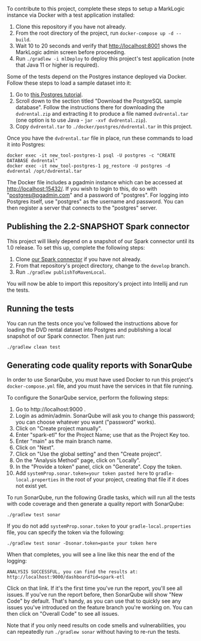 To contribute to this project, complete these steps to setup a MarkLogic instance via Docker with a test 
application installed:

1. Clone this repository if you have not already.
2. From the root directory of the project, run `docker-compose up -d --build`.
3. Wait 10 to 20 seconds and verify that <http://localhost:8001> shows the MarkLogic admin screen before proceeding.
4. Run `./gradlew -i mlDeploy` to deploy this project's test application (note that Java 11 or higher is required).

Some of the tests depend on the Postgres instance deployed via Docker. Follow these steps to load a sample dataset
into it:

1. Go to [this Postgres tutorial](https://www.postgresqltutorial.com/postgresql-getting-started/postgresql-sample-database/).
2. Scroll down to the section titled "Download the PostgreSQL sample database". Follow the instructions there for 
downloading the `dvdrental.zip` and extracting it to produce a file named `dvdrental.tar` (one option is to use Java - 
`jar -xvf dvdrental.zip`).
3. Copy `dvdrental.tar` to `./docker/postgres/dvdrental.tar` in this project.

Once you have the `dvdrental.tar` file in place, run these commands to load it into Postgres:

```
docker exec -it new_tool-postgres-1 psql -U postgres -c "CREATE DATABASE dvdrental"
docker exec -it new_tool-postgres-1 pg_restore -U postgres -d dvdrental /opt/dvdrental.tar
```

The Docker file includes a pgadmin instance which can be accessed at <http://localhost:15432/>. 
If you wish to login to this, do so with "postgres@pgadmin.com" and 
a password of "postgres". For logging into Postgres itself, use "postgres" as the username and password. You can then
register a server that connects to the "postgres" server.

## Publishing the 2.2-SNAPSHOT Spark connector

This project will likely depend on a snapshot of our Spark connector until its 1.0 release. To set this up, complete
the following steps:

1. Clone [our Spark connector](https://github.com/marklogic/marklogic-spark-connector) if you have not already.
2. From that repository's project directory, change to the `develop` branch.
3. Run `./gradlew publishToMavenLocal`.

You will now be able to import this repository's project into Intellij and run the tests.

## Running the tests

You can run the tests once you've followed the instructions above for loading the DVD rental dataset into Postgres and
publishing a local snapshot of our Spark connector. Then just run:

    ./gradlew clean test

## Generating code quality reports with SonarQube

In order to use SonarQube, you must have used Docker to run this project's `docker-compose.yml` file, and you must
have the services in that file running.

To configure the SonarQube service, perform the following steps:

1. Go to http://localhost:9000 .
2. Login as admin/admin. SonarQube will ask you to change this password; you can choose whatever you want ("password" works).
3. Click on "Create project manually".
4. Enter "spark-etl" for the Project Name; use that as the Project Key too.
5. Enter "main" as the main branch name.
6. Click on "Next".
7. Click on "Use the global setting" and then "Create project".
8. On the "Analysis Method" page, click on "Locally".
9. In the "Provide a token" panel, click on "Generate". Copy the token.
10. Add `systemProp.sonar.token=your token pasted here` to `gradle-local.properties` in the root of your project, creating
    that file if it does not exist yet.

To run SonarQube, run the following Gradle tasks, which will run all the tests with code coverage and then generate
a quality report with SonarQube:

    ./gradlew test sonar

If you do not add `systemProp.sonar.token` to your `gradle-local.properties` file, you can specify the token via the
following:

    ./gradlew test sonar -Dsonar.token=paste your token here

When that completes, you will see a line like this near the end of the logging:

    ANALYSIS SUCCESSFUL, you can find the results at: http://localhost:9000/dashboard?id=spark-etl

Click on that link. If it's the first time you've run the report, you'll see all issues. If you've run the report
before, then SonarQube will show "New Code" by default. That's handy, as you can use that to quickly see any issues
you've introduced on the feature branch you're working on. You can then click on "Overall Code" to see all issues.

Note that if you only need results on code smells and vulnerabilities, you can repeatedly run `./gradlew sonar`
without having to re-run the tests.
